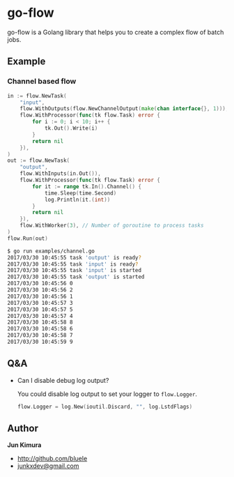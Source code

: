# go-flow

go-flow is a Golang library that helps you to create a complex flow of batch jobs.

## Example

### Channel based flow

```go
in := flow.NewTask(
    "input",
    flow.WithOutputs(flow.NewChannelOutput(make(chan interface{}, 1))),
    flow.WithProcessor(func(tk flow.Task) error {
        for i := 0; i < 10; i++ {
            tk.Out().Write(i)
        }
        return nil
    }),
)
out := flow.NewTask(
    "output",
    flow.WithInputs(in.Out()),
    flow.WithProcessor(func(tk flow.Task) error {
        for it := range tk.In().Channel() {
            time.Sleep(time.Second)
            log.Println(it.(int))
        }
        return nil
    }),
    flow.WithWorker(3), // Number of goroutine to process tasks
)
flow.Run(out)
```

```bash
$ go run examples/channel.go
2017/03/30 10:45:55 task 'output' is ready?
2017/03/30 10:45:55 task 'input' is ready?
2017/03/30 10:45:55 task 'input' is started
2017/03/30 10:45:55 task 'output' is started
2017/03/30 10:45:56 0
2017/03/30 10:45:56 2
2017/03/30 10:45:56 1
2017/03/30 10:45:57 3
2017/03/30 10:45:57 5
2017/03/30 10:45:57 4
2017/03/30 10:45:58 8
2017/03/30 10:45:58 6
2017/03/30 10:45:58 7
2017/03/30 10:45:59 9
```

## Q&A

* Can I disable debug log output?

  You could disable log output to set your logger to `flow.Logger`.
  ```go
  flow.Logger = log.New(ioutil.Discard, "", log.LstdFlags)
  ```

## Author

**Jun Kimura**

* <http://github.com/bluele>
* <junkxdev@gmail.com>

